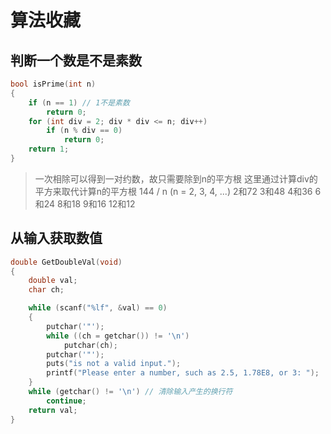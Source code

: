 # 算法收藏

## 判断一个数是不是素数

```c
bool isPrime(int n)
{
    if (n == 1) // 1不是素数
        return 0;
    for (int div = 2; div * div <= n; div++)
        if (n % div == 0)
            return 0;
    return 1;
}
```

> 一次相除可以得到一对约数，故只需要除到n的平方根
> 这里通过计算div的平方来取代计算n的平方根
> 144 / n (n = 2, 3, 4, ...)
> 2和72 3和48 4和36 6和24 8和18 9和16 12和12 

## 从输入获取数值

```c
double GetDoubleVal(void)
{
    double val;
    char ch;

    while (scanf("%lf", &val) == 0)
    {
        putchar('"');
        while ((ch = getchar()) != '\n')
            putchar(ch);
        putchar('"');
        puts("is not a valid input.");
        printf("Please enter a number, such as 2.5, 1.78E8, or 3: ");
    }
    while (getchar() != '\n') // 清除输入产生的换行符
        continue;
    return val;
}
```